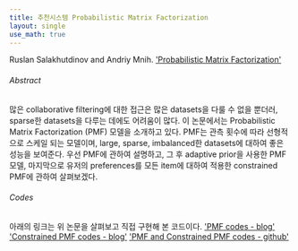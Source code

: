 ```yaml
---
title: 추천시스템 Probabilistic Matrix Factorization
layout: single
use_math: true
---
```


Ruslan Salakhutdinov and Andriy Mnih. ['Probabilistic Matrix Factorization'](https://papers.nips.cc/paper/2007/file/d7322ed717dedf1eb4e6e52a37ea7bcd-Paper.pdf)

###### Abstract
많은 collaborative filtering에 대한 접근은 많은 datasets을 다룰 수 없을 뿐더러, sparse한 datasets을 다루는 데에도 어려움이 많다.
이 논문에서는 Probabilistic Matrix Factorization (PMF) 모델을 소개하고 있다.
PMF는 관측 횟수에 따라 선형적으로 스케일 되는 모델이며, large, sparse, imbalanced한 datasets에 대하여 좋은 성능을 보여준다.
우선 PMF에 관하여 설명하고, 그 후 adaptive prior을 사용한 PMF모델, 마지막으로 유저의 preferences를 모든 item에 대하여 적용한 constrained PMF에 관하여 살펴보겠다.

###### Codes
아래의 링크는 위 논문을 살펴보고 직접 구현해 본 코드이다.
['PMF codes - blog'](https://sein-kim.github.io/PMF/)
['Constrained PMF codes - blog'](https://sein-kim.github.io/CPMF/)
['PMF and Constrained PMF codes - github'](https://github.com/Sein-Kim/Recommender_Systems/tree/main/PMF)
